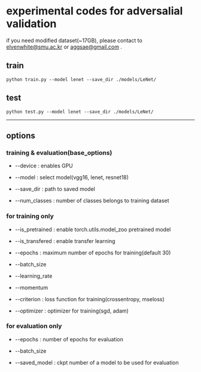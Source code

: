 # experimental codes for adversalial validation

if you need modified dataset(~17GB), please contact to elvenwhite@smu.ac.kr or aggsae@gmail.com .

## train

`python train.py --model lenet --save_dir ./models/LeNet/`

## test

`python test.py --model lenet --save_dir ./models/LeNet/`

---

## options

### training & evaluation(base_options)

* --device : enables GPU 

* --model : select model(vgg16, lenet, resnet18)

* --save_dir : path to saved model

* --num_classes : number of classes belongs to training dataset

### for training only

* --is_pretrained : enable torch.utils.model_zoo pretrained model

* --is_transfered : enable transfer learning

* --epochs : maximum number of epochs for training(default 30)

* --batch_size 

* --learning_rate

* --momentum

* --criterion : loss function for training(crossentropy, mseloss)

* --optimizer : optimizer for training(sgd, adam)

### for evaluation only

* --epochs : number of epochs for evaluation

* --batch_size 

* --saved_model : ckpt number of a model to be used for evaluation

